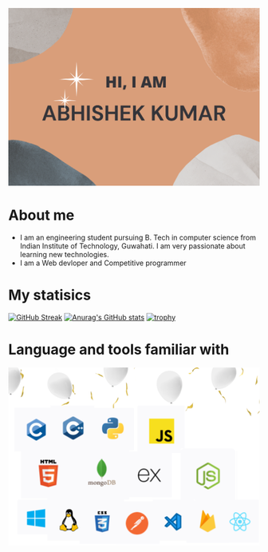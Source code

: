 ![Overview](./img.png)

# About me
- I am an engineering student pursuing B. Tech in computer science from Indian Institute of Technology, Guwahati. I am very passionate about learning new technologies. 
- I am a Web devloper and Competitive programmer

# My statisics

[![GitHub Streak](https://github-readme-streak-stats.herokuapp.com/?user=Abhishekkumar2021&theme=vue-dark)](https://git.io/streak-stats)
[![Anurag's GitHub stats](https://github-readme-stats.vercel.app/api?username=Abhishekkumar2021&theme=vue-dark)](https://github.com/anuraghazra/github-readme-stats)
[![trophy](https://github-profile-trophy.vercel.app/?username=Abhishekkumar2021&theme=onedark)](https://github.com/ryo-ma/github-profile-trophy)


# Language and tools familiar with
![Tools](./tools.png)








